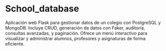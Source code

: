 # School_database
Aplicación web Flask para gestionar datos de un colegio con PostgreSQL y MongoDB. Incluye CRUD, generación de datos con Faker, auditoría, consultas avanzadas, y paginación. Ofrece un menú interactivo para visualizar y administrar alumnos, profesores y asignaturas de forma eficiente.
